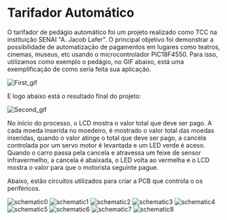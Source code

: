 # Tarifador Automático

O tarifador de pedágio automático foi um projeto realizado como TCC na instituição SENAI "A. Jacob Lafer".
O principal objetivo foi demonstrar a possibilidade de automatização de pagamentos em lugares como teatros, cinemas, museus, etc usando o microcontrolador PIC18F4550. Para isso, utilizamos como exemplo o pedágio, no GIF abaixo, está uma exemplificação de como seria feita sua aplicação.

![First_gif](https://im7.ezgif.com/tmp/ezgif-7-b268c26d6c6e.gif)

E logo abaixo está o resultado final do projeto:

![Second_gif](https://im7.ezgif.com/tmp/ezgif-7-df7e9681a9e6.gif)

No início do processo, o LCD mostra o valor total que deve ser pago. A cada moeda inserida no moedeiro, é mostrado o valor total das moedas inseridas, quando o valor atinge o total que deve ser pago, a cancela controlada por um servo motor é levantada e um LED verde é aceso. Quando o carro passa pela cancela e atravessa um feixe de sensor infravermelho, a cancela é abaixada, o LED volta ao vermelha e o LCD mostra o valor para que o motorista seguinte pague.

Abaixo, estão circuitos utilizados para criar a PCB que controla o os periféricos.

![schematic0](https://i.imgur.com/woCxi3x.png)
![schematic1](https://i.imgur.com/BmZMK1s.png)
![schematic2](https://i.imgur.com/DhWWAsJ.png)
![schematic3](https://i.imgur.com/XYF3ggE.png)
![schematic4](https://i.imgur.com/9jjj24O.png)
![schematic5](https://i.imgur.com/BiSDkpq.png)
![schematic6](https://i.imgur.com/U2rXYYF.png)
![schematic7](https://i.imgur.com/FxL7pWm.png)
![schematic8](https://i.imgur.com/E7pcZ34.png)
